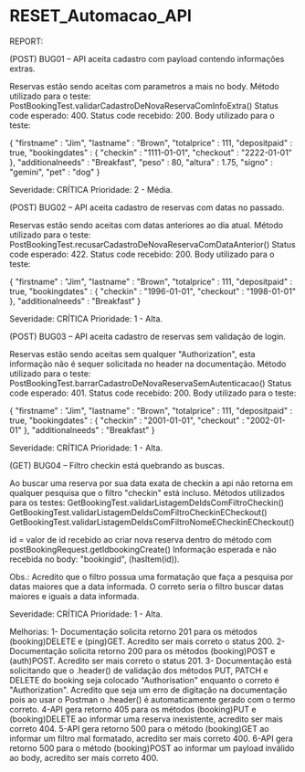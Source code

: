 # RESET_Automacao_API

REPORT:

(POST) BUG01 – API aceita cadastro com payload contendo informações extras.

Reservas estão sendo aceitas com parametros a mais no body.
Método utilizado para o teste: PostBookingTest.validarCadastroDeNovaReservaComInfoExtra()
Status code esperado: 400.
Status code recebido: 200.
Body utilizado para o teste:

{
"firstname" : "Jim",
"lastname" : "Brown",
"totalprice" : 111,
"depositpaid" : true,
"bookingdates" : {
"checkin" : "1111-01-01",
"checkout" : "2222-01-01"
},
"additionalneeds" : "Breakfast",
"peso" : 80,
"altura" : 1.75,
"signo" : "gemini",
"pet" : "dog"
}

Severidade: CRÍTICA Prioridade: 2 - Média.

(POST) BUG02 – API aceita cadastro de reservas com datas no passado.

Reservas estão sendo aceitas com datas anteriores ao dia atual.
Método utilizado para o teste: PostBookingTest.recusarCadastroDeNovaReservaComDataAnterior()
Status code esperado: 422.
Status code recebido: 200.
Body utilizado para o teste:

{
"firstname" : "Jim",
"lastname" : "Brown",
"totalprice" : 111,
"depositpaid" : true,
"bookingdates" : {
"checkin" : "1996-01-01",
"checkout" : "1998-01-01"
},
"additionalneeds" : "Breakfast"
}

Severidade: CRÍTICA Prioridade: 1 - Alta.

(POST) BUG03 – API aceita cadastro de reservas sem validação de login.

Reservas estão sendo aceitas sem qualquer "Authorization", esta informação não é sequer solicitada no header na documentação.
Método utilizado para o teste: PostBookingTest.barrarCadastroDeNovaReservaSemAutenticacao()
Status code esperado: 401.
Status code recebido: 200.
Body utilizado para o teste:

{
"firstname" : "Jim",
"lastname" : "Brown",
"totalprice" : 111,
"depositpaid" : true,
"bookingdates" : {
"checkin" : "2001-01-01",
"checkout" : "2002-01-01"
},
"additionalneeds" : "Breakfast"
}

Severidade: CRÍTICA Prioridade: 1 - Alta.

(GET) BUG04 – Filtro checkin está quebrando as buscas.

Ao buscar uma reserva por sua data exata de checkin a api não retorna em qualquer pesquisa que o filtro "checkin" está incluso.
Métodos utilizados para os testes:
GetBookingTest.validarListagemDeIdsComFiltroCheckin()
GetBookingTest.validarListagemDeIdsComFiltroCheckinECheckout()
GetBookingTest.validarListagemDeIdsComFiltroNomeECheckinECheckout()

id = valor de id recebido ao criar nova reserva dentro do método com postBookingRequest.getIdbookingCreate()
Informação esperada e não recebida no body: "bookingid", (hasItem(id)).

Obs.: Acredito que o filtro possua uma formatação que faça a pesquisa por datas maiores que a data informada.
O correto seria o filtro buscar datas maiores e iguais a data informada.

Severidade: CRÍTICA Prioridade: 1 - Alta.

Melhorias:
1- Documentação solicita retorno 201 para os métodos (booking)DELETE e (ping)GET. Acredito ser mais correto o status 200.
2- Documentação solicita retorno 200 para os métodos (booking)POST e (auth)POST. Acredito ser mais correto o status 201.
3- Documentação está solicitando que o .header() de validação dos métodos PUT, PATCH e DELETE do booking
seja colocado "Authorisation" enquanto o correto é "Authorization". Acredito que seja um erro de digitação na documentação
pois ao usar o Postman o .header() é automaticamente gerado com o termo correto.
4-API gera retorno 405 para os métodos (booking)PUT e (booking)DELETE ao informar uma reserva inexistente, acredito ser mais correto 404.
5-API gera retorno 500 para o método (booking)GET ao informar um filtro mal formatado, acredito ser mais correto 400.
6-API gera retorno 500 para o método (booking)POST ao informar um payload inválido ao body, acredito ser mais correto 400.





